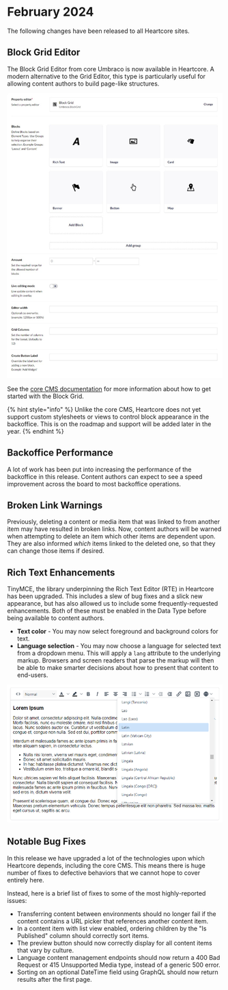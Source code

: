 # February 2024
The following changes have been released to all Heartcore sites.

## Block Grid Editor
The Block Grid Editor from core Umbraco is now available in Heartcore. A modern alternative to the Grid Editor, this type is particularly useful for allowing content authors to build page-like structures.

![Configuring a block grid editor](images/24-02-block-grid.png)

See the [core CMS documentation](https://docs.umbraco.com/umbraco-cms/fundamentals/backoffice/property-editors/built-in-umbraco-property-editors/block-editor/block-grid-editor) for more information about how to get started with the Block Grid.

{% hint style="info" %}
Unlike the core CMS, Heartcore does not yet support custom stylesheets or views to control block appearance in the backoffice. This is on the roadmap and support will be added later in the year.
{% endhint %}

## Backoffice Performance
A lot of work has been put into increasing the performance of the backoffice in this release. Content authors can expect to see a speed improvement across the board to most backoffice operations.

## Broken Link Warnings
Previously, deleting a content or media item that was linked to from another item may have resulted in broken links. Now, content authors will be warned when attempting to delete an item which other items are dependent upon. They are also informed *which* items linked to the deleted one, so that they can change those items if desired.

## Rich Text Enhancements
TinyMCE, the library underpinning the Rich Text Editor (RTE) in Heartcore has been upgraded. This includes a slew of bug fixes and a slick new appearance, but has also allowed us to include some frequently-requested enhancements. Both of these must be enabled in the Data Type before being available to content authors.

* **Text color** - You may now select foreground and background colors for text.
* **Language selection** - You may now choose a language for selected text from a dropdown menu. This will apply a `lang` attribute to the underlying markup. Browsers and screen readers that parse the markup will then be able to make smarter decisions about how to present that content to end-users.

![Language selection in the rich text editor](images/24-02-rte-language.png)

## Notable Bug Fixes
In this release we have upgraded a lot of the technologies upon which Heartcore depends, including the core CMS. This means there is huge number of fixes to defective behaviors that we cannot hope to cover entirely here.

Instead, here is a brief list of fixes to some of the most highly-reported issues:
* Transferring content between environments should no longer fail if the content contains a URL picker that references another content item.
* In a content item with list view enabled, ordering children by the "Is Published" column should correctly sort items.
* The preview button should now correctly display for all content items that vary by culture.
* Language content management endpoints should now return a 400 Bad Request or 415 Unsupported Media type, instead of a generic 500 error.
* Sorting on an optional DateTime field using GraphQL should now return results after the first page.
